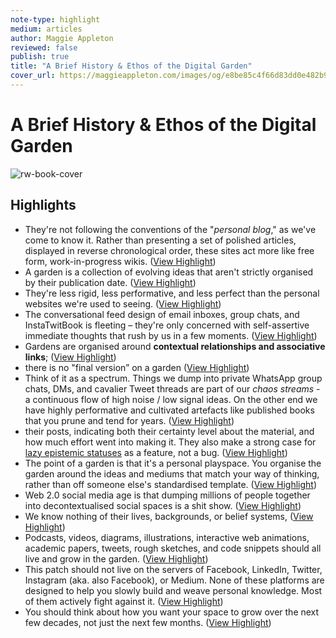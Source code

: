```yaml
---
note-type: highlight
medium: articles
author: Maggie Appleton
reviewed: false
publish: true
title: "A Brief History & Ethos of the Digital Garden"
cover_url: https://maggieappleton.com/images/og/e8be85c4f66d83dd0e482b9862d461f2.png
---
```

# A Brief History & Ethos of the Digital Garden

![rw-book-cover](https://maggieappleton.com/images/og/e8be85c4f66d83dd0e482b9862d461f2.png)

## Highlights
- They're not following the conventions of the "*personal blog*," as we've come to know it. Rather than presenting a set of polished articles, displayed in reverse chronological order, these sites act more like free form, work-in-progress wikis. ([View Highlight](https://read.readwise.io/read/01j81nw5v9754gdp08v7qya973))
- A garden is a collection of evolving ideas that aren't strictly organised by their publication date. ([View Highlight](https://read.readwise.io/read/01j81nwh4hd75temqkpd8211qb))
- They're less rigid, less performative, and less perfect than the personal websites we're used to seeing. ([View Highlight](https://read.readwise.io/read/01j81nwvhfvjchmfxxy6qydqq5))
- The conversational feed design of email inboxes, group chats, and InstaTwitBook is fleeting – they're only concerned with self-assertive immediate thoughts that rush by us in a few moments.[](https://maggieappleton.com/garden-history/#footnote-3) ([View Highlight](https://read.readwise.io/read/01j9vkc5b1ft2njsk3r802spgj))
- Gardens are organised around **contextual relationships and associative links**; ([View Highlight](https://read.readwise.io/read/01j9y0s6sje02myqapev3cr81k))
- there is no "final version” on a garden ([View Highlight](https://read.readwise.io/read/01j9y1pajwc8bfd4tzagxvq7fh))
- Think of it as a spectrum. Things we dump into private WhatsApp group chats, DMs, and cavalier Tweet threads are part of our *chaos streams* - a continuous flow of high noise / low signal ideas. On the other end we have highly performative and cultivated artefacts like published books that you prune and tend for years. ([View Highlight](https://read.readwise.io/read/01j9y29tbv24r1zjak84k0rqaa))
- their posts, indicating both their certainty level about the material, and how much effort went into making it. They also make a strong case for [lazy epistemic statuses](https://devonzuegel.com/post/epistemic-statuses-are-lazy-and-that-is-a-good-thing) as a feature, not a bug. ([View Highlight](https://read.readwise.io/read/01ja0m2v8ph4mrfmyy5ajmkah3))
- The point of a garden is that it's a personal playspace. You organise the garden around the ideas and mediums that match your way of thinking, rather than off someone else's standardised template. ([View Highlight](https://read.readwise.io/read/01ja0m1heat15qhnvvpt5qcjhw))
- Web 2.0 social media age is that dumping millions of people together into decontextualised social spaces is a shit show. ([View Highlight](https://read.readwise.io/read/01ja0m46c8kqrdwcf87zr8vj8w))
- We know nothing of their lives, backgrounds, or belief systems, ([View Highlight](https://read.readwise.io/read/01ja0m4r38031t2p28jeh023kz))
- Podcasts, videos, diagrams, illustrations, interactive web animations, academic papers, tweets, rough sketches, and code snippets should all live and grow in the garden. ([View Highlight](https://read.readwise.io/read/01ja0m6j7sb3wsgrjkr7cmadhz))
- This patch should not live on the servers of Facebook, LinkedIn, Twitter, Instagram (aka. also Facebook), or Medium. None of these platforms are designed to help you slowly build and weave personal knowledge. Most of them actively fight against it. ([View Highlight](https://read.readwise.io/read/01ja0mp69nz1pkjysk5m59g8rk))
- You should think about how you want your space to grow over the next few decades, not just the next few months. ([View Highlight](https://read.readwise.io/read/01ja0pgv461ay7shm2rv1j1gjb))
